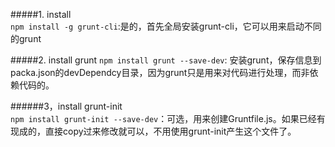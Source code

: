 #####1. install  
`npm install -g grunt-cli`:是的，首先全局安装grunt-cli，它可以用来启动不同的grunt  

#####2. install grunt
`npm install grunt --save-dev`: 安装grunt，保存信息到packa.json的devDependcy目录，因为grunt只是用来对代码进行处理，而非依赖代码的。  

######3，install grunt-init  
`npm install grunt-init --save-dev`：可选，用来创建Gruntfile.js。如果已经有现成的，直接copy过来修改就可以，不用使用grunt-init产生这个文件了。  
